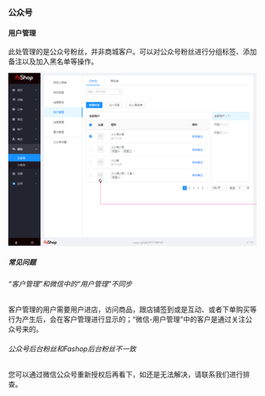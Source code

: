 ### 公众号

#### 用户管理

此处管理的是公众号粉丝，并非商城客户。可以对公众号粉丝进行分组标签、添加备注以及加入黑名单等操作。

![](./images/huang-wechat-fans.png)

##### 常见问题

###### “客户管理”和微信中的“用户管理”不同步

客户管理的用户需要用户进店，访问商品，跟店铺签到或是互动、或者下单购买等行为产生后，会在客户管理进行显示的；“微信-用户管理”中的客户是通过关注公众号来的。

###### 公众号后台粉丝和Fashop后台粉丝不一致

 您可以通过微信公众号重新授权后再看下，如还是无法解决，请联系我们进行排查。 

